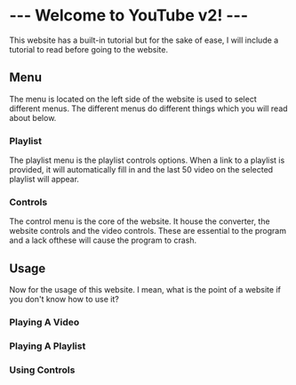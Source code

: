 # --- Welcome to YouTube v2! ---

This website has a built-in tutorial but for the sake of ease, I will include a tutorial to read before going to the website.

## Menu

The menu is located on the left side of the website is used to select different menus. The different menus do different things which you will read about below.

### Playlist

The playlist menu is the playlist controls options. When a link to a playlist is provided, it will automatically fill in and the last 50 video on the selected playlist will appear.

### Controls

The control menu is the core of the website. It house the converter, the website controls and the video controls. These are essential to the program and a lack ofthese will cause the program to crash.

## Usage

Now for the usage of this website. I mean, what is the point of a website if you don't know how to use it?

### Playing A Video


### Playing A Playlist


### Using Controls
